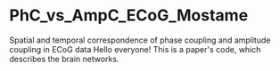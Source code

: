 # PhC_vs_AmpC_ECoG_Mostame
Spatial and temporal correspondence of phase coupling  and amplitude coupling in ECoG data
Hello everyone! This is a paper's code, which describes the brain networks.
